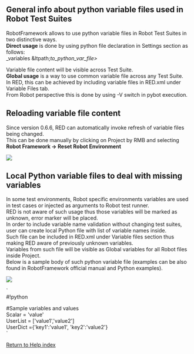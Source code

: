 ## General info about python variable files used in Robot Test Suites

RobotFramework allows to use python variable files in Robot Test Suites in two
distinctive ways.  
**Direct usage** is done by using python file declaration in Settings section
as follows:  
_variables &ltpath;_to_python_var_file>_  
  
Variable file content will be visible across Test Suite.  
**Global usage** is a way to use common variable file across any Test Suite.  
In RED, this can be achieved by including variable files in RED.xml under
Variable Files tab.  
From Robot perspective this is done by using -V switch in pybot execution.  

## Reloading variable file content

Since version 0.6.6, RED can automatically invoke refresh of variable files
being changed.  
This can be done manually by clicking on Project by RMB and selecting **Robot
Framework -> Reset Robot Environment**  
  
  
![](variable_files/reset_robot_env.gif)  
  

## Local Python variable files to deal with missing variables

In some test environments, Robot specific environments variables are used in
test cases or injected as arguments to Robot test runner.  
RED is not aware of such usage thus those variables will be marked as unknown,
error marker will be placed.  
In order to include variable name validation without changing test suites,
user can create local Python file with list of variable names inside.  
Such file can be included in RED.xml under Variable files section thus making
RED aware of previously unknown variables.  
Variables from such file will be visible as Global variables for all Robot
files inside Project.  
Below is a sample body of such python variable file (examples can be also
found in RobotFramework official manual and Python examples).  
  
![](variable_files/var-files-red-xml.gif)  
  
  
`  
#!python  
  
#Sample variables and values  
Scalar = 'value'  
UserList = ['value1','value2']  
UserDict ={'key1':'value1', 'key2':'value2'}  
`

[Return to Help index](http://nokia.github.io/RED/help/)
